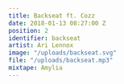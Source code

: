 ```yaml
---
title: Backseat ft. Cozz
date: 2018-01-13 08:27:00 Z
position: 2
identifier: backseat
artist: Ari Lennox
image: "/uploads/backseat.svg"
file: "/uploads/backseat.mp3"
mixtape: Amylia
---
```


